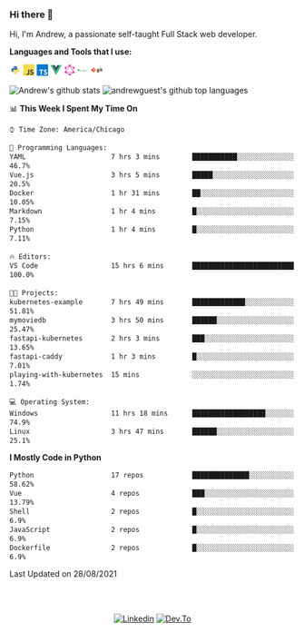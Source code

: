 ### Hi there 👋

Hi, I'm Andrew, a passionate self-taught Full Stack web developer.

**Languages and Tools that I use:**  

<code><img height="20" src="https://raw.githubusercontent.com/github/explore/80688e429a7d4ef2fca1e82350fe8e3517d3494d/topics/python/python.png"></code>
<code><img height="20" src="https://raw.githubusercontent.com/github/explore/80688e429a7d4ef2fca1e82350fe8e3517d3494d/topics/javascript/javascript.png"></code>
<code><img height="20" src="https://raw.githubusercontent.com/github/explore/80688e429a7d4ef2fca1e82350fe8e3517d3494d/topics/typescript/typescript.png"></code>
<code><img height="20" src="https://raw.githubusercontent.com/github/explore/80688e429a7d4ef2fca1e82350fe8e3517d3494d/topics/vue/vue.png"></code>
<code><img height="20" src="https://raw.githubusercontent.com/github/explore/5c058a388828bb5fde0bcafd4bc867b5bb3f26f3/topics/graphql/graphql.png"></code>
<code><img height="20" src="https://raw.githubusercontent.com/github/explore/80688e429a7d4ef2fca1e82350fe8e3517d3494d/topics/mongodb/mongodb.png"></code>
<code><img height="20" src="https://raw.githubusercontent.com/github/explore/80688e429a7d4ef2fca1e82350fe8e3517d3494d/topics/git/git.png"></code>

![Andrew's github stats](https://github-readme-stats.vercel.app/api?username=andrewguest&show_icons=true&theme=vue-dark&count_private=true)
<img height="180em" src="https://github-readme-stats.vercel.app/api/top-langs/?username=andrewguest&theme=vue-dark&layout=compact" alt="andrewguest's github top languages" />

<!--START_SECTION:waka-->
📊 **This Week I Spent My Time On** 

```text
⌚︎ Time Zone: America/Chicago

💬 Programming Languages: 
YAML                     7 hrs 3 mins        ███████████░░░░░░░░░░░░░░   46.7% 
Vue.js                   3 hrs 5 mins        █████░░░░░░░░░░░░░░░░░░░░   20.5% 
Docker                   1 hr 31 mins        ██░░░░░░░░░░░░░░░░░░░░░░░   10.05% 
Markdown                 1 hr 4 mins         █░░░░░░░░░░░░░░░░░░░░░░░░   7.15% 
Python                   1 hr 4 mins         █░░░░░░░░░░░░░░░░░░░░░░░░   7.11%

🔥 Editors: 
VS Code                  15 hrs 6 mins       █████████████████████████   100.0%

🐱‍💻 Projects: 
kubernetes-example       7 hrs 49 mins       █████████████░░░░░░░░░░░░   51.81% 
mymoviedb                3 hrs 50 mins       ██████░░░░░░░░░░░░░░░░░░░   25.47% 
fastapi-kubernetes       2 hrs 3 mins        ███░░░░░░░░░░░░░░░░░░░░░░   13.65% 
fastapi-caddy            1 hr 3 mins         █░░░░░░░░░░░░░░░░░░░░░░░░   7.01% 
playing-with-kubernetes  15 mins             ░░░░░░░░░░░░░░░░░░░░░░░░░   1.74%

💻 Operating System: 
Windows                  11 hrs 18 mins      ██████████████████░░░░░░░   74.9% 
Linux                    3 hrs 47 mins       ██████░░░░░░░░░░░░░░░░░░░   25.1%

```

**I Mostly Code in Python** 

```text
Python                   17 repos            ██████████████░░░░░░░░░░░   58.62% 
Vue                      4 repos             ███░░░░░░░░░░░░░░░░░░░░░░   13.79% 
Shell                    2 repos             █░░░░░░░░░░░░░░░░░░░░░░░░   6.9% 
JavaScript               2 repos             █░░░░░░░░░░░░░░░░░░░░░░░░   6.9% 
Dockerfile               2 repos             █░░░░░░░░░░░░░░░░░░░░░░░░   6.9%

```



 Last Updated on 28/08/2021
<!--END_SECTION:waka-->

<br><br>
<p align="center">
   <a href="https://www.linkedin.com/in/andrew-guest-a891759a" target="_blank"><img src="https://img.shields.io/badge/LinkedIn-0077B5?style=for-the-badge&logo=linkedin&logoColor=white" alt="Linkedin"></a>
  <a href="https://dev.to/aguest" target="_blank"><img src="https://img.shields.io/badge/Dev.to-0A0A0A?style=for-the-badge&logo=dev%2Eto&logoColor=white" alt="Dev.To"></a>
</p>
